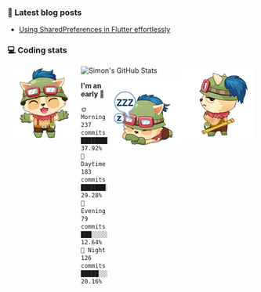 ### 📘 Latest blog posts

<!-- BLOG-POST-LIST:START -->
- [Using SharedPreferences in Flutter effortlessly](https://dev.to/simonpham/using-sharedpreferences-in-flutter-effortlessly-3e29)
<!-- BLOG-POST-LIST:END -->

### 💻 Coding stats
<img align="right" src="https://raw.githubusercontent.com/simonpham/simonpham/master/assets/images/6kiur.gif" >


<img align="left" src="https://raw.githubusercontent.com/simonpham/simonpham/master/assets/images/5kiur.gif" >

![Simon's GitHub Stats](https://github-readme-stats-blue.vercel.app/api?username=simonpham)

<img align="right" src="https://raw.githubusercontent.com/simonpham/simonpham/master/assets/images/4kiur.gif" >

<!--START_SECTION:waka-->
**I'm an early 🐤** 

```text
🌞 Morning    237 commits    █████████░░░░░░░░░░░░░░░░   37.92% 
🌆 Daytime    183 commits    ███████░░░░░░░░░░░░░░░░░░   29.28% 
🌃 Evening    79 commits     ███░░░░░░░░░░░░░░░░░░░░░░   12.64% 
🌙 Night      126 commits    █████░░░░░░░░░░░░░░░░░░░░   20.16%

```



<!--END_SECTION:waka-->
